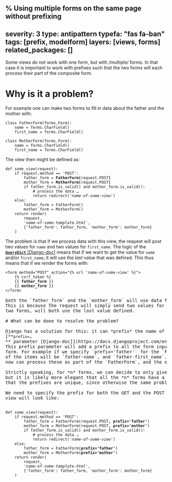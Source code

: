 % Using multiple forms on the same page without prefixing
---
severity: 3
type: antipattern
typefa: "fas fa-ban"
tags: [prefix, modelform]
layers: [views, forms]
related_packages: []
---

Some views do not work with one form, but with /multiple/ forms. In that
case it is important to work with prefixes such that the two forms will
each process their part of the composite form.

# Why is it a problem?

For example one can make two forms to fill in data about the father and
the mother with:

```python3
class FatherForm(forms.Form):
    name = forms.CharField()
    first_name = forms.CharField()

class MotherForm(forms.Form):
    name = forms.CharField()
    first_name = forms.CharField()
```

The view then might be defined as:

<pre class="python"><code>def some_view(request):
    if request.method == 'POST':
        father_form = <b>FatherForm(</b>request.POST<b>)</b>
        mother_form = <b>MotherForm(</b>request.POST<b>)</b>
        if father_form.is_valid() and mother_form.is_valid():
            # process the data &hellip;
            return redirect('<i>name-of-some-view</i>')
    else:
        father_form = FatherForm()
        mother_form = MotherForm()
    return render(
        request,
        '<i>name-of-some-template.html</i>',
        {'father_form': father_form, 'mother_form': mother_form}
    )</code></pre>

The problem is that if we process data with this view, the request
will post two values for `name` and two values for `first_name`. The
logic of the [**`QueryDict`** [Django-doc]](https://docs.djangoproject.com/en/dev/ref/request-response/#django.http.QueryDict)
means that if we want to get the value for `name` and/or `first_name`;
it will use the *last* value that was defined. This thus means that
if we render the forms with:

<pre class="django"><code>&lt;form method=&quot;POST&quot; action=&quot;{% url 'name-of-some-view' %}&quot;&gt;
    {% csrf_token %}
    {{ <b>father_form</b> }}
    {{ <b>mother_form</b> }}
&lt;/form&gt;</code>

both the `father_form` and the `mother_form` will use data from the form elements of the form of the mother.
This is because the request will simply send two values for the `name` and the `first_name` item, and the
two forms, will both use the last value defined.

# What can be done to resolve the problem?

Django has a solution for this: it can *prefix* the name of the form elements with a
[**<code>prefix=&hellip;</code>** parameter [Django-doc]](https://docs.djangoproject.com/en/dev/ref/forms/api/#django.forms.Form.prefix).
This prefix parameter will add a prefix to all the form input items that arise from that
form. For example if we specify `prefix='father'` for the `FatherForm`, then the name
of the items will be `father-name`, and `father-first_name`. This thus means that Django
now can process these as part of the `FatherForm`, and the others as part of the `MotherForm`.

Strictly speaking, for *n* forms, we can decide to only give *n-1* a prefix and this will work,
but it is likely more elegant that all the *n* forms have a *unique* prefix. It is important
that the prefixes are unique, since otherwise the same problem will arise.

We need to specify the prefix for both the GET and the POST codepath, so that means that the
view will look like:

<pre class="python"><code>def some_view(request):
    if request.method == 'POST':
        father_form = FatherForm(request.POST<b>, prefix='father'</b>)
        mother_form = MotherForm(request.POST<b>, prefix='mother'</b>)
        if father_form.is_valid() and mother_form.is_valid():
            # process the data &hellip;
            return redirect('<i>name-of-some-view</i>')
    else:
        father_form = FatherForm(<b>prefix='father'</b>)
        mother_form = MotherForm(<b>prefix='mother'</b>)
    return render(
        request,
        '<i>name-of-some-template.html</i>',
        {'father_form': father_form, 'mother_form': mother_form}
    )</code></pre>
